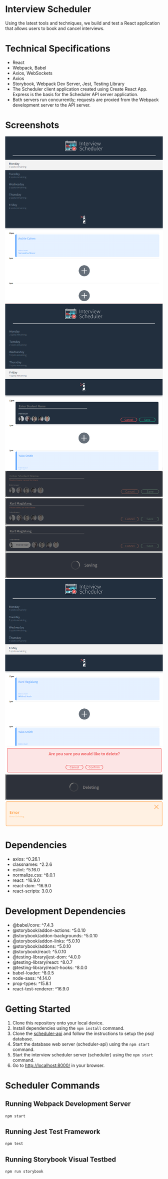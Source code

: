 # Interview Scheduler

Using the latest tools and techniques, we build and test a React application that allows users to book and cancel interviews.

# Technical Specifications

- React
- Webpack, Babel
- Axios, WebSockets
- Axios
- Storybook, Webpack Dev Server, Jest, Testing Library
- The Scheduler client application created using Create React App. Express is the basis for the Scheduler API server application.
- Both servers run concurrently; requests are proxied from the Webpack development server to the API server.

# Screenshots

!['Homepage View'](docs/homepage.png)
!['New Interview Form'](docs/new-interview-form.png)
!['Error With Name'](docs/error-with-name.png)
!['Error With Interview'](docs/error-with-interviewer.png)
!['Selected Interview Form'](docs/selected-interview-form.png)
!['Saving'](docs/saving.png)
!['Form Saved'](docs/saved-form.png)
!['Confirm'](docs/confirm.png)
!['Deleteing'](docs/deleting.png)
!['Error'](docs/error.png)

# Dependencies

- axios: ^0.26.1
- classnames: ^2.2.6
- eslint: ^5.16.0
- normalize.css: ^8.0.1
- react: ^16.9.0
- react-dom: ^16.9.0
- react-scripts: 3.0.0

# Development Dependencies

- @babel/core: ^7.4.3
- @storybook/addon-actions: ^5.0.10
- @storybook/addon-backgrounds: ^5.0.10
- @storybook/addon-links: ^5.0.10
- @storybook/addons: ^5.0.10
- @storybook/react: ^5.0.10
- @testing-library/jest-dom: ^4.0.0
- @testing-library/react: ^8.0.7
- @testing-library/react-hooks: ^8.0.0
- babel-loader: ^8.0.5
- node-sass: ^4.14.0
- prop-types: ^15.8.1
- react-test-renderer: ^16.9.0

# Getting Started

1. Clone this repository onto your local device.
2. Install dependencies using the `npm install` command.
3. Clone the [scheduler-api](https://github.com/KBMaglalang/scheduler-api) and follow the instructions to setup the psql database.
4. Start the database web server (scheduler-api) using the `npm start` command.
5. Start the interview scheduler server (scheduler) using the `npm start` command.
6. Go to <http://localhost:8000/> in your browser.

# Scheduler Commands

## Running Webpack Development Server

```sh
npm start
```

## Running Jest Test Framework

```sh
npm test
```

## Running Storybook Visual Testbed

```sh
npm run storybook
```
